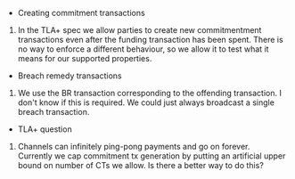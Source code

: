 
* Creating commitment transactions

1. In the TLA+ spec we allow parties to create new commitmentment
   transactions even after the funding transaction has been
   spent. There is no way to enforce a different behaviour, so we
   allow it to test what it means for our supported properties.


* Breach remedy transactions

1. We use the BR transaction corresponding to the offending
   transaction. I don't know if this is required. We could just always
   broadcast a single breach transaction.

* TLA+ question

1. Channels can infinitely ping-pong payments and go on
   forever. Currently we cap commitment tx generation by putting an
   artificial upper bound on number of CTs we allow. Is there a better
   way to do this?
